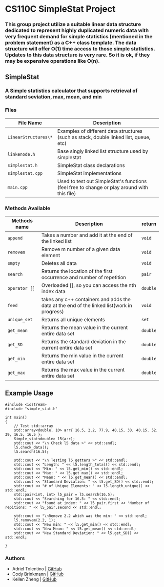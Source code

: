 # CS110C SimpleStat Project


### This group project utilize a suitable linear data structure dedicated to represent highly duplicated numeric data with very frequent demand for simple statistics (mentioned in the problem statement) as a C++ class template. The data structure will offer O(1) time access to those simple statistics. Updates to this data structure is very rare. So it is ok, if they may be expensive operations like O(n).


## SimpleStat
### A Simple statistics calculator that supports retrieval of standard seviation, max, mean, and min


### Files
File Name | Description
--- | ---
`LinearStructures\*` | Examples of different data structures (such as stack, double linked list, queue, etc)
`linkenode.h` | Base singly linked list structure used by simplestat
`simplestat.h` | SimpleStat class declarations
`simplestat.cpp` | SimpleStat implementations
`main.cpp` | Used to test out SimpleStat's functions (feel free to change or play around with this file)


### Methods Available
Methods name | Description | return
--- | --- | ---
`append` | Takes a number and add it at the end of the linked list | `void`
`removem` | Remove m number of a given data element | `void`
`empty` | Deletes all data | `void`
`search` | Returns the location of the first occurrence and number of repetition | `pair`
`operator []` | Overloaded [], so you can access the nth index data | `double`
`feed` | takes any c++ containers and adds the data at the end of the linked list(work in progress) | `void`
`unique_set` | Returns all unique elements | `set`
`get_mean` | Returns the mean value in the current entire data set | `double`
`get_SD` | Returns the standard deviation in the current entire data set | `double`
`get_min` | Returns the min value in the current entire data set | `double`
`get_max` | Returns the max value in the current entire data set  | `double`


## Example Usage
```
#include <iostream>
#include "simple_stat.h"

int main()
{
    // Test std::array
    std::array<double, 10> arr{ 16.5, 2.2, 77.9, 40.15, 30, 40.15, 52, 39, 16.5, 16.5 };
    Simple_stat<double> l5(arr);
    std::cout << "\n Check l5 data >" << std::endl;
    l5.check_data();
    l5.search(16.5);

    std::cout << "\n Testing l5 getters >" << std::endl;
    std::cout << "Length: " << l5.length_total() << std::endl;
    std::cout << "Min: " << l5.get_min() << std::endl;
    std::cout << "Max: " << l5.get_max() << std::endl;
    std::cout << "Mean: " << l5.get_mean() << std::endl;
    std::cout << "Standard Deviation: " << l5.get_SD() << std::endl;
    std::cout << "# of Unique Elements: " << l5.length_unique() << std::endl;
    std::pair<int, int> l5_pair = l5.search(16.5);
    std::cout << "Searching for 16.5: " << std::endl;
    std::cout << "found at index: " << l5_pair.first << "Number of repitions: " << l5_pair.second << std::endl;

    std::cout << "\nRemove 2.2 which was the min: " << std::endl;
    l5.removem(2.2, 1);
    std::cout << "New min: " << l5.get_min() << std::endl;
    std::cout << "New Mean: " << l5.get_mean() << std::endl;
    std::cout << "New Standard Deviation: " << l5.get_SD() << std::endl;

}
```

### Authors
* Adriel Tolentino | [GitHub](https://github.com/adrielt07)
* Cody Brinkmann | [GitHub](https://github.com/CodyBrinkmann)
* Kellen Zheng | [GitHub](https://github.com/kellenzheng)
